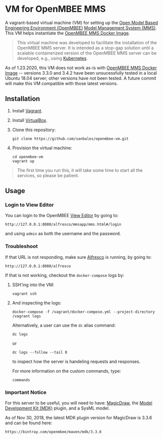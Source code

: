 # VM for OpenMBEE MMS

A vagrant-based virtual machine (VM) for setting up the [Open Model Based Engineering Environment (OpenMBEE)][openmbee]
[Model Management System (MMS)][mms].  This VM helps instantiate the [OpenMBEE MMS Docker Image][docker-image].

> This virtual machine was developed to facilitate the installation of the OpenMBEE MMS server.
It is intended as a stop-gap solution until a scalable containerized version of the OpenMBEE MMS
server can be developed, e.g., using [Kubernetes][kubernetes].

As of 1.23.2020, this VM does not work as-is with [OpenMBEE MMS Docker Image][docker-image] -- versions 3.3.0 and 3.4.2 have been unsucessfully tested in a local Ubuntu 18.04 server; other versions have not been tested. A future commit will make this VM compatible with those latest versions.

## Installation

1. Install [Vagrant][vagrant].

2. Install [VirtualBox][virtualbox].

3. Clone this repository:
    ```
    git clone https://github.com/sanbales/openmbee-vm.git
    ```

4. Provision the virtual machine:
    ```
    cd openmbee-vm
    vagrant up
    ```

> The first time you run this, it will take some time to start all the services, so please be patient.

## Usage

### Login to View Editor
You can login to the OpenMBEE [View Editor][view-editor] by going to:

    http://127.0.0.1:8080/alfresco/mmsapp/mms.html#/login

and using `admin` as both the username and the password.

### Troubleshoot
If that URL is not responding, make sure [Alfresco][alfresco] is running, by going to:

    http://127.0.0.1:8080/alfresco

If that is not working, checkout the `docker-compose` logs by:

1. SSH'ing into the VM:

    ```
    vagrant ssh
    ```

2. And inspecting the logs:

    ```
    docker-compose -f /vagrant/docker-compose.yml --project-directory /vagrant logs
    ```
    
    Alternatively, a user can use the `dc` alias command:
    
    ```
    dc logs
    ``` 
    
    or

    ```
    dc logs --follow --tail 0
    ```

    to inspect how the server is handeling requests and responses.

    
    For more information on the custom commands, type:
    
    ```
    commands
    ``` 

### Important Notice
For this server to be useful, you will need to have: [MagicDraw][magicdraw], the
[Model Development Kit (MDK)][mdk] plugin, and a SysML model.

As of Nov 30, 2018, the latest MDK plugin version for MagicDraw is 3.3.6 and can be found here:

    https://bintray.com/openmbee/maven/mdk/3.3.6

[alfresco]: https://www.alfresco.com/ "Alfresco"
[docker-image]: https://hub.docker.com/r/openmbeeguest/mms-repo/ "OpenMBEE Docker Image"
[kubernetes]: https://kubernetes.io/ "Kubernetes"
[magicdraw]: https://www.nomagic.com/products/magicdraw "MagicDraw"
[mdk]: https://github.com/Open-MBEE/mdk "Model Development Kit"
[mms]: https://github.com/Open-MBEE/mms "Model Management System"
[openmbee]: http://www.openmbee.org/ "OpenMBEE"
[vagrant]: https://www.vagrantup.com/downloads.html "Vagrant"
[view-editor]: https://github.com/Open-MBEE/ve "View Editor"
[virtualbox]: https://www.virtualbox.org/wiki/Downloads "VirtualBox"
